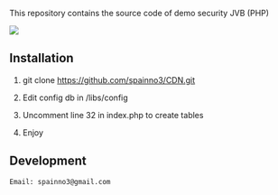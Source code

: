 This repository contains the source code of demo security JVB (PHP)

![](http://jvb-corp.com/img/logo.png)

## Installation

1. git clone https://github.com/spainno3/CDN.git

2. Edit config db in /libs/config

3. Uncomment line 32 in index.php to create tables

4. Enjoy

## Development
```sh
Email: spainno3@gmail.com
```